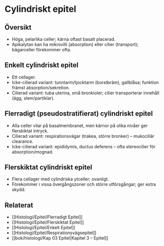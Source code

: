 # Cylindriskt epitel

## Översikt
- Höga, pelarlika celler; kärna oftast basalt placerad.
- Apikalytan kan ha mikrovilli (absorption) eller cilier (transport); bägarceller förekommer ofta.

## Enkelt cylindriskt epitel
- Ett cellager.
- Icke-cilierad variant: tunntarm/tjocktarm (borstbräm), gallblåsa; funktion främst absorption/sekretion.
- Cilierad variant: tuba uterina, små bronkioler; cilier transporterar innehåll (ägg, slem/partiklar).

## Flerradigt (pseudostratifierat) cylindriskt epitel
- Alla celler vilar på basalmembranet, men kärnor på olika nivåer ger flerskiktat intryck.
- Cilierad variant: respirationsvägar (trakea, större bronker) – mukociliär clearance.
- Icke-cilierad variant: epididymis, ductus deferens – ofta stereocilier för absorption/mognad.

## Flerskiktat cylindriskt epitel
- Flera cellager med cylindriska ytceller; ovanligt.
- Förekommer i vissa övergångszoner och större utförsgångar; ger extra skydd.

## Relaterat
- [[Histologi/Epitel/Flerradigt Epitel]]
- [[Histologi/Epitel/Flerskiktat Epitel]]
- [[Histologi/Epitel/Enkelt Epitel]]
- [[Histologi/Epitel/Respirationsvägsepitel]]
- [[bok/histologi/Kap 03 Epitel|Kapitel 3 – Epitel]]
